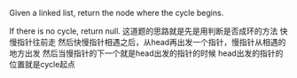 Given a linked list, return the node where the cycle begins.

If there is no cycle, return null.
这道题的思路就是先是用判断是否成环的方法 快慢指针往前走 然后快慢指针相遇之后，从head再出发一个指针，慢指针从相遇的地方出发 然后当慢指针的下一个就是head出发的指针的时候 head出发的指针的位置就是cycle起点

